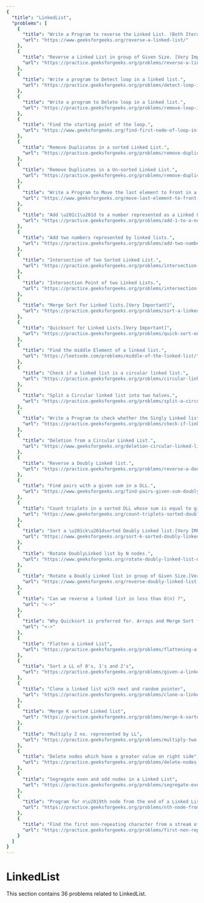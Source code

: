 ```yaml
---
{
  "title": "LinkedList",
  "problems": [
    {
      "title": "Write a Program to reverse the Linked List. (Both Iterative and recursive)",
      "url": "https://www.geeksforgeeks.org/reverse-a-linked-list/"
    },
    {
      "title": "Reverse a Linked List in group of Given Size. [Very Imp]",
      "url": "https://practice.geeksforgeeks.org/problems/reverse-a-linked-list-in-groups-of-given-size/1"
    },
    {
      "title": "Write a program to Detect loop in a linked list.",
      "url": "https://practice.geeksforgeeks.org/problems/detect-loop-in-linked-list/1"
    },
    {
      "title": "Write a program to Delete loop in a linked list.",
      "url": "https://practice.geeksforgeeks.org/problems/remove-loop-in-linked-list/1"
    },
    {
      "title": "Find the starting point of the loop.",
      "url": "https://www.geeksforgeeks.org/find-first-node-of-loop-in-a-linked-list/"
    },
    {
      "title": "Remove Duplicates in a sorted Linked List.",
      "url": "https://practice.geeksforgeeks.org/problems/remove-duplicate-element-from-sorted-linked-list/1"
    },
    {
      "title": "Remove Duplicates in a Un-sorted Linked List.",
      "url": "https://practice.geeksforgeeks.org/problems/remove-duplicates-from-an-unsorted-linked-list/1"
    },
    {
      "title": "Write a Program to Move the last element to Front in a Linked List.",
      "url": "https://www.geeksforgeeks.org/move-last-element-to-front-of-a-given-linked-list/"
    },
    {
      "title": "Add \u201c1\u201d to a number represented as a Linked List.",
      "url": "https://practice.geeksforgeeks.org/problems/add-1-to-a-number-represented-as-linked-list/1"
    },
    {
      "title": "Add two numbers represented by linked lists.",
      "url": "https://practice.geeksforgeeks.org/problems/add-two-numbers-represented-by-linked-lists/1"
    },
    {
      "title": "Intersection of two Sorted Linked List.",
      "url": "https://practice.geeksforgeeks.org/problems/intersection-of-two-sorted-linked-lists/1"
    },
    {
      "title": "Intersection Point of two Linked Lists.",
      "url": "https://practice.geeksforgeeks.org/problems/intersection-point-in-y-shapped-linked-lists/1"
    },
    {
      "title": "Merge Sort For Linked lists.[Very Important]",
      "url": "https://practice.geeksforgeeks.org/problems/sort-a-linked-list/1"
    },
    {
      "title": "Quicksort for Linked Lists.[Very Important]",
      "url": "https://practice.geeksforgeeks.org/problems/quick-sort-on-linked-list/1"
    },
    {
      "title": "Find the middle Element of a linked list.",
      "url": "https://leetcode.com/problems/middle-of-the-linked-list/"
    },
    {
      "title": "Check if a linked list is a circular linked list.",
      "url": "https://practice.geeksforgeeks.org/problems/circular-linked-list/1"
    },
    {
      "title": "Split a Circular linked list into two halves.",
      "url": "https://practice.geeksforgeeks.org/problems/split-a-circular-linked-list-into-two-halves/1"
    },
    {
      "title": "Write a Program to check whether the Singly Linked list is a palindrome or not.",
      "url": "https://practice.geeksforgeeks.org/problems/check-if-linked-list-is-pallindrome/1"
    },
    {
      "title": "Deletion from a Circular Linked List.",
      "url": "https://www.geeksforgeeks.org/deletion-circular-linked-list/"
    },
    {
      "title": "Reverse a Doubly Linked list.",
      "url": "https://practice.geeksforgeeks.org/problems/reverse-a-doubly-linked-list/1"
    },
    {
      "title": "Find pairs with a given sum in a DLL.",
      "url": "https://www.geeksforgeeks.org/find-pairs-given-sum-doubly-linked-list/"
    },
    {
      "title": "Count triplets in a sorted DLL whose sum is equal to given value \u201cX\u201d.",
      "url": "https://www.geeksforgeeks.org/count-triplets-sorted-doubly-linked-list-whose-sum-equal-given-value-x/"
    },
    {
      "title": "Sort a \u201ck\u201dsorted Doubly Linked list.[Very IMP]",
      "url": "https://www.geeksforgeeks.org/sort-k-sorted-doubly-linked-list/"
    },
    {
      "title": "Rotate DoublyLinked list by N nodes.",
      "url": "https://www.geeksforgeeks.org/rotate-doubly-linked-list-n-nodes/"
    },
    {
      "title": "Rotate a Doubly Linked list in group of Given Size.[Very IMP]",
      "url": "https://www.geeksforgeeks.org/reverse-doubly-linked-list-groups-given-size/"
    },
    {
      "title": "Can we reverse a linked list in less than O(n) ?",
      "url": "<->"
    },
    {
      "title": "Why Quicksort is preferred for. Arrays and Merge Sort for LinkedLists ?",
      "url": "<->"
    },
    {
      "title": "Flatten a Linked List",
      "url": "https://practice.geeksforgeeks.org/problems/flattening-a-linked-list/1"
    },
    {
      "title": "Sort a LL of 0's, 1's and 2's",
      "url": "https://practice.geeksforgeeks.org/problems/given-a-linked-list-of-0s-1s-and-2s-sort-it/1"
    },
    {
      "title": "Clone a linked list with next and random pointer",
      "url": "https://practice.geeksforgeeks.org/problems/clone-a-linked-list-with-next-and-random-pointer/1"
    },
    {
      "title": "Merge K sorted Linked list",
      "url": "https://practice.geeksforgeeks.org/problems/merge-k-sorted-linked-lists/1"
    },
    {
      "title": "Multiply 2 no. represented by LL",
      "url": "https://practice.geeksforgeeks.org/problems/multiply-two-linked-lists/1"
    },
    {
      "title": "Delete nodes which have a greater value on right side",
      "url": "https://practice.geeksforgeeks.org/problems/delete-nodes-having-greater-value-on-right/1"
    },
    {
      "title": "Segregate even and odd nodes in a Linked List",
      "url": "https://practice.geeksforgeeks.org/problems/segregate-even-and-odd-nodes-in-a-linked-list/0"
    },
    {
      "title": "Program for n\u2019th node from the end of a Linked List",
      "url": "https://practice.geeksforgeeks.org/problems/nth-node-from-end-of-linked-list/1"
    },
    {
      "title": "Find the first non-repeating character from a stream of characters",
      "url": "https://practice.geeksforgeeks.org/problems/first-non-repeating-character-in-a-stream/0"
    }
  ]
}
---
```

# LinkedList

This section contains 36 problems related to LinkedList.
